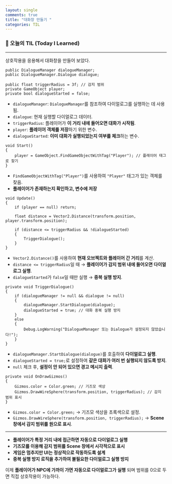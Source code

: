 ```yaml
---
layout: single
comments: true
title: "대화창 만들기 "
categories: TIL
---
```






### 📆 오늘의 TIL (Today I Learned)

---

상호작용을 응용해서 대화창을 만들어 보았다.

```
public DialogueManager dialogueManager;
public DialogueManager.Dialogue dialogue;

public float triggerRadius = 3f; // 감지 범위
private GameObject player;
private bool dialogueStarted = false;
```

- `dialogueManager`: `DialogueManager`를 참조하여 다이얼로그를 실행하는 데 사용됨.
- `dialogue`: 현재 실행할 다이얼로그 데이터.
- `triggerRadius`: 플레이어가 **이 거리 내에 들어오면 대화가 시작됨**.
- `player`: **플레이어 객체를 저장**하기 위한 변수.
- `dialogueStarted`: **이미 대화가 실행되었는지 여부를 체크**하는 변수.

```
void Start()
{
    player = GameObject.FindGameObjectWithTag("Player"); // 플레이어 태그로 찾기
}
```

- `FindGameObjectWithTag("Player")`를 사용하여 `"Player"` 태그가 있는 객체를 찾음.
- **플레이어가 존재하는지 확인하고, 변수에 저장**

```
void Update()
{
    if (player == null) return;

    float distance = Vector2.Distance(transform.position, player.transform.position);
    
    if (distance <= triggerRadius && !dialogueStarted)
    {
        TriggerDialogue();
    }
}
```

- `Vector2.Distance()`를 사용하여 **현재 오브젝트와 플레이어 간 거리**를 계산.
- `distance <= triggerRadius`일 때 → **플레이어가 감지 범위 내에 들어오면 다이얼로그 실행**.
- `dialogueStarted`가 `false`일 때만 실행 → **중복 실행 방지**.

```
private void TriggerDialogue()
{
    if (dialogueManager != null && dialogue != null)
    {
        dialogueManager.StartDialogue(dialogue);
        dialogueStarted = true; // 대화 중복 실행 방지
    }
    else
    {
        Debug.LogWarning("DialogueManager 또는 Dialogue가 설정되지 않았습니다!");
    }
}
```

- `dialogueManager.StartDialogue(dialogue)`를 호출하여 **다이얼로그 실행**.
- `dialogueStarted = true;`로 설정하여 **같은 대화가 여러 번 실행되지 않도록 방지**.
- `null` 체크 후, **설정이 안 되어 있으면 경고 메시지 출력**.

```
private void OnDrawGizmos()
{
    Gizmos.color = Color.green; // 기즈모 색상
    Gizmos.DrawWireSphere(transform.position, triggerRadius); // 감지 범위 표시
}
```

- `Gizmos.color = Color.green;` → 기즈모 색상을 초록색으로 설정.
- `Gizmos.DrawWireSphere(transform.position, triggerRadius);` → **Scene 창에서 감지 범위를 원으로 표시**.

---

- **플레이어가 특정 거리 내에 접근하면 자동으로 다이얼로그 실행**
-  **기즈모를 이용해 감지 범위를 Scene 창에서 시각적으로 표시**
-  **게임은 멈추지만 UI는 정상적으로 작동하도록 설계**
-  **중복 실행 방지 로직을 추가하여 불필요한 다이얼로그 실행 방지**

이제 **플레이어가 NPC에 가까이 가면 자동으로 다이얼로그가 실행** 되며 범위를 0으로 두면 직접 상호작용이 가능하다.
